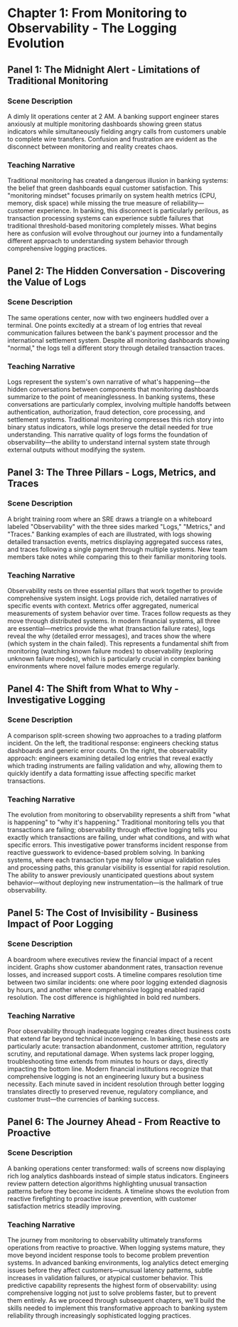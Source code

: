 # Chapter 1: From Monitoring to Observability - The Logging Evolution

## Panel 1: The Midnight Alert - Limitations of Traditional Monitoring
### Scene Description

 A dimly lit operations center at 2 AM. A banking support engineer stares anxiously at multiple monitoring dashboards showing green status indicators while simultaneously fielding angry calls from customers unable to complete wire transfers. Confusion and frustration are evident as the disconnect between monitoring and reality creates chaos.

### Teaching Narrative
Traditional monitoring has created a dangerous illusion in banking systems: the belief that green dashboards equal customer satisfaction. This "monitoring mindset" focuses primarily on system health metrics (CPU, memory, disk space) while missing the true measure of reliability—customer experience. In banking, this disconnect is particularly perilous, as transaction processing systems can experience subtle failures that traditional threshold-based monitoring completely misses. What begins here as confusion will evolve throughout our journey into a fundamentally different approach to understanding system behavior through comprehensive logging practices.

## Panel 2: The Hidden Conversation - Discovering the Value of Logs
### Scene Description

 The same operations center, now with two engineers huddled over a terminal. One points excitedly at a stream of log entries that reveal communication failures between the bank's payment processor and the international settlement system. Despite all monitoring dashboards showing "normal," the logs tell a different story through detailed transaction traces.

### Teaching Narrative
Logs represent the system's own narrative of what's happening—the hidden conversations between components that monitoring dashboards summarize to the point of meaninglessness. In banking systems, these conversations are particularly complex, involving multiple handoffs between authentication, authorization, fraud detection, core processing, and settlement systems. Traditional monitoring compresses this rich story into binary status indicators, while logs preserve the detail needed for true understanding. This narrative quality of logs forms the foundation of observability—the ability to understand internal system state through external outputs without modifying the system.

## Panel 3: The Three Pillars - Logs, Metrics, and Traces
### Scene Description

 A bright training room where an SRE draws a triangle on a whiteboard labeled "Observability" with the three sides marked "Logs," "Metrics," and "Traces." Banking examples of each are illustrated, with logs showing detailed transaction events, metrics displaying aggregated success rates, and traces following a single payment through multiple systems. New team members take notes while comparing this to their familiar monitoring tools.

### Teaching Narrative
Observability rests on three essential pillars that work together to provide comprehensive system insight. Logs provide rich, detailed narratives of specific events with context. Metrics offer aggregated, numerical measurements of system behavior over time. Traces follow requests as they move through distributed systems. In modern financial systems, all three are essential—metrics provide the what (transaction failure rates), logs reveal the why (detailed error messages), and traces show the where (which system in the chain failed). This represents a fundamental shift from monitoring (watching known failure modes) to observability (exploring unknown failure modes), which is particularly crucial in complex banking environments where novel failure modes emerge regularly.

## Panel 4: The Shift from What to Why - Investigative Logging
### Scene Description

 A comparison split-screen showing two approaches to a trading platform incident. On the left, the traditional response: engineers checking status dashboards and generic error counts. On the right, the observability approach: engineers examining detailed log entries that reveal exactly which trading instruments are failing validation and why, allowing them to quickly identify a data formatting issue affecting specific market transactions.

### Teaching Narrative
The evolution from monitoring to observability represents a shift from "what is happening" to "why it's happening." Traditional monitoring tells you that transactions are failing; observability through effective logging tells you exactly which transactions are failing, under what conditions, and with what specific errors. This investigative power transforms incident response from reactive guesswork to evidence-based problem solving. In banking systems, where each transaction type may follow unique validation rules and processing paths, this granular visibility is essential for rapid resolution. The ability to answer previously unanticipated questions about system behavior—without deploying new instrumentation—is the hallmark of true observability.

## Panel 5: The Cost of Invisibility - Business Impact of Poor Logging
### Scene Description

 A boardroom where executives review the financial impact of a recent incident. Graphs show customer abandonment rates, transaction revenue losses, and increased support costs. A timeline compares resolution time between two similar incidents: one where poor logging extended diagnosis by hours, and another where comprehensive logging enabled rapid resolution. The cost difference is highlighted in bold red numbers.

### Teaching Narrative
Poor observability through inadequate logging creates direct business costs that extend far beyond technical inconvenience. In banking, these costs are particularly acute: transaction abandonment, customer attrition, regulatory scrutiny, and reputational damage. When systems lack proper logging, troubleshooting time extends from minutes to hours or days, directly impacting the bottom line. Modern financial institutions recognize that comprehensive logging is not an engineering luxury but a business necessity. Each minute saved in incident resolution through better logging translates directly to preserved revenue, regulatory compliance, and customer trust—the currencies of banking success.

## Panel 6: The Journey Ahead - From Reactive to Proactive
### Scene Description

 A banking operations center transformed: walls of screens now displaying rich log analytics dashboards instead of simple status indicators. Engineers review pattern detection algorithms highlighting unusual transaction patterns before they become incidents. A timeline shows the evolution from reactive firefighting to proactive issue prevention, with customer satisfaction metrics steadily improving.

### Teaching Narrative
The journey from monitoring to observability ultimately transforms operations from reactive to proactive. When logging systems mature, they move beyond incident response tools to become problem prevention systems. In advanced banking environments, log analytics detect emerging issues before they affect customers—unusual latency patterns, subtle increases in validation failures, or atypical customer behavior. This predictive capability represents the highest form of observability: using comprehensive logging not just to solve problems faster, but to prevent them entirely. As we proceed through subsequent chapters, we'll build the skills needed to implement this transformative approach to banking system reliability through increasingly sophisticated logging practices.